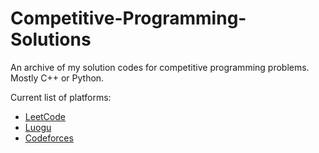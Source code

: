 # Competitive-Programming-Solutions

An archive of my solution codes for competitive programming problems. Mostly C++ or Python.

Current list of platforms:
- [LeetCode](https://leetcode.com/)
- [Luogu](https://www.luogu.com.cn/)
- [Codeforces](https://codeforces.com/)
